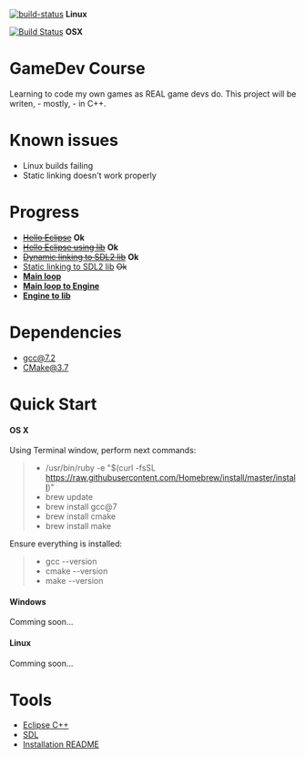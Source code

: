 [![build-status](https://img.shields.io/bitbucket/pipelines/atlassian/adf-builder-javascript/GroznyBear/gamedev/master.svg)](https://bitbucket.org/GroznyBear/gamedev/addon/pipelines/home) **Linux**

[![Build Status](https://travis-ci.org/groznybear/gamedev.svg?branch=master)](https://travis-ci.org/groznybear/gamedev) **OSX**
 

# GameDev Course
Learning to code my own games as REAL game devs do.
This project will be writen, - mostly, - in C++.
# Known issues
- Linux builds failing
- Static linking doesn't work properly

# Progress
- [~~Hello Eclipse~~](https://bitbucket.org/GroznyBear/gamedev/src/717bfe2123eba04975854137f70afe5d6b409b6f/experiments/01_01_eclipse/?at=master) **Ok**
- [~~Hello Eclipse using lib~~](https://bitbucket.org/GroznyBear/gamedev/src/717bfe2123eba04975854137f70afe5d6b409b6f/experiments/01_02_make_lib/?at=master) **Ok**
- [~~Dynamic linking to SDL2 lib~~](https://bitbucket.org/GroznyBear/gamedev/src/717bfe2123eba04975854137f70afe5d6b409b6f/experiments/02_01_sdl_dynamic/?at=master) **Ok**
- [Static linking to SDL2 lib](https://bitbucket.org/GroznyBear/gamedev/src/717bfe2123eba04975854137f70afe5d6b409b6f/experiments/02_02_sdl_static/?at=master) ~~Ok~~
- [**Main loop**](https://bitbucket.org/GroznyBear/gamedev/src/717bfe2123eba04975854137f70afe5d6b409b6f/experiments/03_01_main_loop/?at=master)
- [**Main loop to Engine**](https://bitbucket.org/GroznyBear/gamedev/src/717bfe2123eba04975854137f70afe5d6b409b6f/experiments/03_02_main_loop_to_engine/?at=master)
- [**Engine to lib**](https://bitbucket.org/GroznyBear/gamedev/src/717bfe2123eba04975854137f70afe5d6b409b6f/experiments/03_03_engine_to_lib/?at=master)

# Dependencies
- gcc@7.2
- CMake@3.7

# Quick Start
#### OS X

Using Terminal window, perform next commands:
>	- /usr/bin/ruby -e "$(curl -fsSL https://raw.githubusercontent.com/Homebrew/install/master/install)"
>	- brew update
>	- brew install gcc@7
>	- brew install cmake
>	- brew install make

Ensure everything is installed:
>	- gcc --version
>	- cmake --version
>	- make --version

#### Windows
Comming soon...

#### Linux
Comming soon...

# Tools
- [Eclipse C++](http://www.eclipse.org/downloads/)
- [SDL](https://www.libsdl.org/)
- [Installation README](https://bitbucket.org/GroznyBear/gamedev/src//tools/?at=master)
